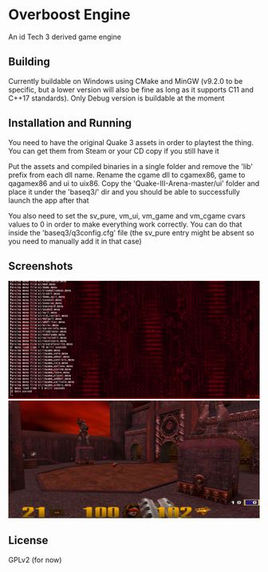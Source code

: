 # Overboost Engine

An id Tech 3 derived game engine

## Building

Currently buildable on Windows using CMake and MinGW (v9.2.0 to be specific, but a lower version will also be fine as long as it supports C11 and C++17 standards). Only Debug version is buildable at the moment

## Installation and Running

You need to have the original Quake 3 assets in order to playtest the thing. You can get them from Steam or your CD copy if you still have it

Put the assets and compiled binaries in a single folder and remove the 'lib' prefix from each dll name. Rename the cgame dll to cgamex86, game to qagamex86 and ui to uix86. Copy the 'Quake-III-Arena-master/ui' folder and place it under the 'baseq3/' dir and you should be able to successfully launch the app after that

You also need to set the sv_pure, vm_ui, vm_game and vm_cgame cvars values to 0 in order to make everything work correctly. You can do that inside the 'baseq3/q3config.cfg' file (the sv_pure entry might be absent so you need to manually add it in that case)

## Screenshots

![Console](docs/pics/overboost1.png)
![In-Game](docs/pics/overboost2.png)

## License

GPLv2 (for now)